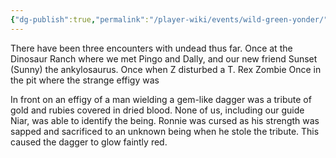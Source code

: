```yaml
---
{"dg-publish":true,"permalink":"/player-wiki/events/wild-green-yonder/","noteIcon":""}
---
```


There have been three encounters with undead thus far. 
	Once at the Dinosaur Ranch where we met Pingo and Dally, and our new friend Sunset (Sunny) the ankylosaurus.
	Once when Z disturbed a T. Rex Zombie
	Once in the pit where the strange effigy was

In front on an effigy of a man wielding a gem-like dagger was a tribute of gold and rubies covered in dried blood. None of us, including our guide Niar, was able to identify the being. Ronnie was cursed as his strength was sapped and sacrificed to an unknown being when he stole the tribute. This caused the dagger to glow faintly red.
